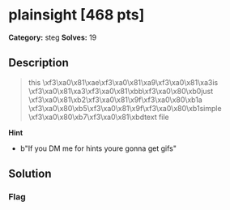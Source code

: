 # plainsight [468 pts]

**Category:** steg
**Solves:** 19

## Description
>this \xf3\xa0\x81\xae\xf3\xa0\x81\xa9\xf3\xa0\x81\xa3is \xf3\xa0\x81\xa3\xf3\xa0\x81\xbb\xf3\xa0\x80\xb0just \xf3\xa0\x81\xb2\xf3\xa0\x81\x9f\xf3\xa0\x80\xb1a \xf3\xa0\x80\xb5\xf3\xa0\x81\x9f\xf3\xa0\x80\xb1simple \xf3\xa0\x80\xb7\xf3\xa0\x81\xbdtext file

**Hint**
* b"If you DM me for hints youre gonna get gifs"

## Solution

### Flag

